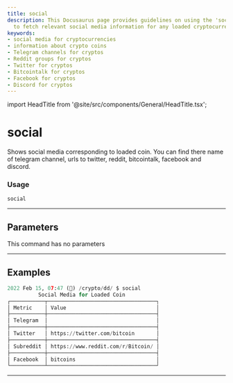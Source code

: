 ```yaml
---
title: social
description: This Docusaurus page provides guidelines on using the 'social' command
  to fetch relevant social media information for any loaded cryptocurrency.
keywords:
- social media for cryptocurrencies
- information about crypto coins
- Telegram channels for cryptos
- Reddit groups for cryptos
- Twitter for cryptos
- Bitcointalk for cryptos
- Facebook for cryptos
- Discord for cryptos
---
```


import HeadTitle from '@site/src/components/General/HeadTitle.tsx';

<HeadTitle title="social - Dd - Crypto - Reference | OpenBB Terminal Docs" />

# social

Shows social media corresponding to loaded coin. You can find there name of telegram channel, urls to twitter, reddit, bitcointalk, facebook and discord.

### Usage

```python
social
```

---

## Parameters

This command has no parameters



---

## Examples

```python
2022 Feb 15, 07:47 (🦋) /crypto/dd/ $ social
          Social Media for Loaded Coin
┌───────────┬───────────────────────────────────┐
│ Metric    │ Value                             │
├───────────┼───────────────────────────────────┤
│ Telegram  │                                   │
├───────────┼───────────────────────────────────┤
│ Twitter   │ https://twitter.com/bitcoin       │
├───────────┼───────────────────────────────────┤
│ Subreddit │ https://www.reddit.com/r/Bitcoin/ │
├───────────┼───────────────────────────────────┤
│ Facebook  │ bitcoins                          │
└───────────┴───────────────────────────────────┘
```
---
